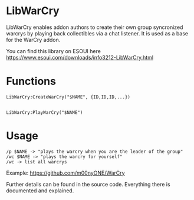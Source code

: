 # LibWarCry

LibWarCry enables addon authors to create their own group syncronized warcrys by playing back collectibles via a chat listener.
It is used as a base for the WarCry addon.

You can find this library on ESOUI here https://www.esoui.com/downloads/info3212-LibWarCry.html

# Functions

```
LibWarCry:CreateWarCry("$NAME", {ID,ID,ID,...})


LibWarCry:PlayWarCry("$NAME")
```

# Usage
```
/p $NAME -> "plays the warcry when you are the leader of the group"
/wc $NAME -> "plays the warcry for yourself"
/wc -> list all warcrys
```

Example: https://github.com/m00nyONE/WarCry

Further details can be found in the source code. Everything there is documented and explained.
